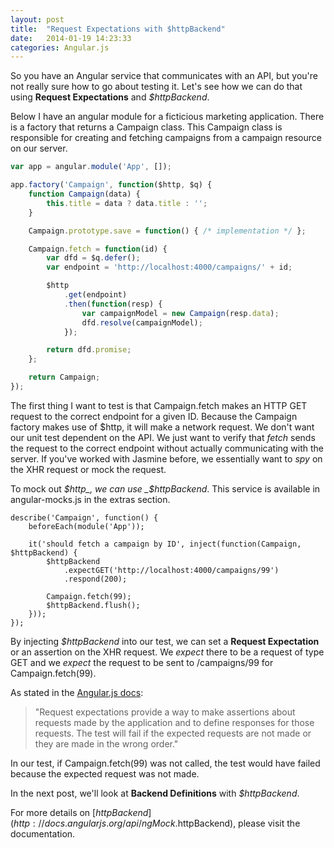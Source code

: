 ```yaml
---
layout: post
title:  "Request Expectations with $httpBackend"
date:   2014-01-19 14:23:33
categories: Angular.js
---
```


So you have an Angular service that communicates with an API, but you're not really sure how to go about testing it. Let's see how we can do that using __Request Expectations__ and _$httpBackend_.

Below I have an angular module for a ficticious marketing application. There is a factory that returns a Campaign class. This Campaign class is responsible for creating and fetching campaigns from a campaign resource on our server. 

```js
var app = angular.module('App', []);

app.factory('Campaign', function($http, $q) {
	function Campaign(data) {
		this.title = data ? data.title : '';
	}

	Campaign.prototype.save = function() { /* implementation */ };

	Campaign.fetch = function(id) {
		var dfd = $q.defer();
        var endpoint = 'http://localhost:4000/campaigns/' + id;

		$http
			.get(endpoint)
            .then(function(resp) {
				var campaignModel = new Campaign(resp.data);
				dfd.resolve(campaignModel);
			});

		return dfd.promise;
	};

	return Campaign;
});
```

The first thing I want to test is that Campaign.fetch makes an HTTP GET request to the correct endpoint for a given ID. Because the Campaign factory makes use of $http, it will make a network request. We don't want our unit test dependent on the API. We just want to verify that _fetch_ sends the request to the correct endpoint without actually communicating with the server. If you've worked with Jasmine before, we essentially want to _spy_ on the XHR request or mock the request. 

To mock out _$http_, we can use _$httpBackend_. This service is available in angular-mocks.js in the extras section.

```
describe('Campaign', function() {
	beforeEach(module('App'));

	it('should fetch a campaign by ID', inject(function(Campaign, $httpBackend) {
		$httpBackend
			.expectGET('http://localhost:4000/campaigns/99')
			.respond(200);

		Campaign.fetch(99);
		$httpBackend.flush();
	}));
});
```

By injecting _$httpBackend_ into our test, we can set a __Request Expectation__ or an assertion on the XHR request. We _expect_ there to be a request of type GET and we _expect_ the request to be sent to /campaigns/99 for Campaign.fetch(99).

As stated in the [Angular.js docs](http://docs.angularjs.org/api/ngMock.$httpBackend):

> "Request expectations provide a way to make assertions about requests made by the application and to define responses for those requests. The test will fail if the expected requests are not made or they are made in the wrong order."

In our test, if Campaign.fetch(99) was not called, the test would have failed because the expected request was not made.

In the next post, we'll look at __Backend Definitions__ with _$httpBackend_.

For more details on [$httpBackend](http://docs.angularjs.org/api/ngMock.$httpBackend), please visit the documentation.